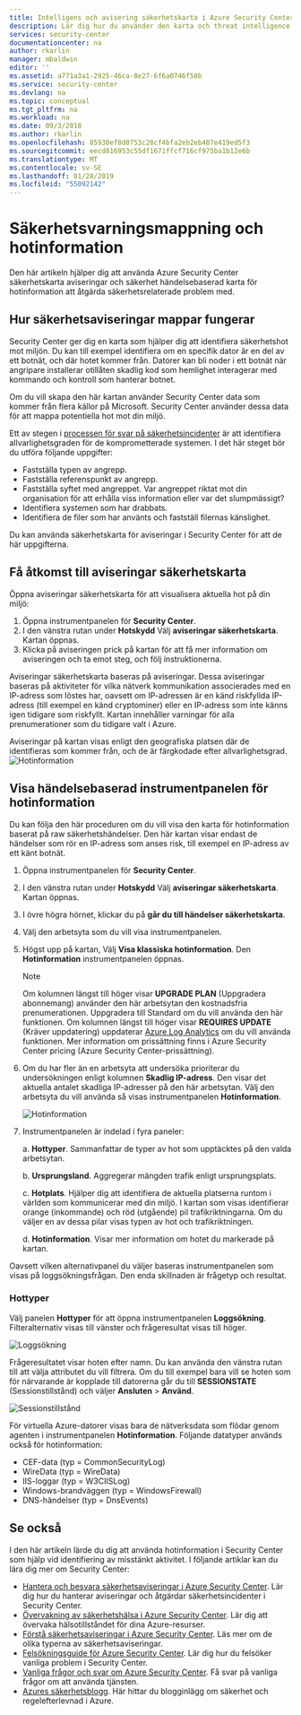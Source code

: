 ```yaml
---
title: Intelligens och avisering säkerhetskarta i Azure Security Center | Microsoft Docs
description: Lär dig hur du använder den karta och threat intelligence funktionen för säkerhetsavisering i Azure Security Center för att identifiera potentiella hot i dina virtuella datorer och datorer.
services: security-center
documentationcenter: na
author: rkarlin
manager: mbaldwin
editor: ''
ms.assetid: a771a3a1-2925-46ca-8e27-6f6a0746f58b
ms.service: security-center
ms.devlang: na
ms.topic: conceptual
ms.tgt_pltfrm: na
ms.workload: na
ms.date: 09/3/2018
ms.author: rkarlin
ms.openlocfilehash: 85930ef8d0753c28cf4bfa2eb2eb487e419ed5f3
ms.sourcegitcommit: eecd816953c55df1671ffcf716cf975ba1b12e6b
ms.translationtype: MT
ms.contentlocale: sv-SE
ms.lasthandoff: 01/28/2019
ms.locfileid: "55092142"
---
```

# <a name="security-alerts-map-and-threat-intelligence"></a>Säkerhetsvarningsmappning och hotinformation
Den här artikeln hjälper dig att använda Azure Security Center säkerhetskarta aviseringar och säkerhet händelsebaserad karta för hotinformation att åtgärda säkerhetsrelaterade problem med.

## <a name="how-the-security-alerts-map-works"></a>Hur säkerhetsaviseringar mappar fungerar
Security Center ger dig en karta som hjälper dig att identifiera säkerhetshot mot miljön. Du kan till exempel identifiera om en specifik dator är en del av ett botnät, och där hotet kommer från. Datorer kan bli noder i ett botnät när angripare installerar otillåten skadlig kod som hemlighet interagerar med kommando och kontroll som hanterar botnet. 

Om du vill skapa den här kartan använder Security Center data som kommer från flera källor på Microsoft. Security Center använder dessa data för att mappa potentiella hot mot din miljö. 

Ett av stegen i [processen för svar på säkerhetsincidenter](https://docs.microsoft.com/azure/security-center/security-center-planning-and-operations-guide#incident-response) är att identifiera allvarlighetsgraden för de komprometterade systemen. I det här steget bör du utföra följande uppgifter:

- Fastställa typen av angrepp.
- Fastställa referenspunkt av angrepp.
- Fastställa syftet med angreppet. Var angreppet riktat mot din organisation för att erhålla viss information eller var det slumpmässigt?
- Identifiera systemen som har drabbats.
- Identifiera de filer som har använts och fastställ filernas känslighet.

Du kan använda säkerhetskarta för aviseringar i Security Center för att de här uppgifterna.

## <a name="access-the-security-alerts-map"></a>Få åtkomst till aviseringar säkerhetskarta
Öppna aviseringar säkerhetskarta för att visualisera aktuella hot på din miljö:

1. Öppna instrumentpanelen för **Security Center**.
2. I den vänstra rutan under **Hotskydd** Välj **aviseringar säkerhetskarta**. Kartan öppnas.
3. Klicka på aviseringen prick på kartan för att få mer information om aviseringen och ta emot steg, och följ instruktionerna. 
 
Aviseringar säkerhetskarta baseras på aviseringar. Dessa aviseringar baseras på aktiviteter för vilka nätverk kommunikation associerades med en IP-adress som löstes har, oavsett om IP-adressen är en känd riskfyllda IP-adress (till exempel en känd cryptominer) eller en IP-adress som inte känns igen tidigare som riskfyllt. Kartan innehåller varningar för alla prenumerationer som du tidigare valt i Azure. 

Aviseringar på kartan visas enligt den geografiska platsen där de identifieras som kommer från, och de är färgkodade efter allvarlighetsgrad. 
    ![Hotinformation](./media/security-center-threat-intel/security-center-alert-map.png)

## <a name="viewing-the-event-based-threat-intelligence-dashboard"></a>Visa händelsebaserad instrumentpanelen för hotinformation
Du kan följa den här proceduren om du vill visa den karta för hotinformation baserat på raw säkerhetshändelser. Den här kartan visar endast de händelser som rör en IP-adress som anses risk, till exempel en IP-adress av ett känt botnät.

1. Öppna instrumentpanelen för **Security Center**.

1. I den vänstra rutan under **Hotskydd** Välj **aviseringar säkerhetskarta**. Kartan öppnas.
2. I övre högra hörnet, klickar du på **går du till händelser säkerhetskarta**.
3. Välj den arbetsyta som du vill visa instrumentpanelen.
4. Högst upp på kartan, Välj **Visa klassiska hotinformation**. Den **Hotinformation** instrumentpanelen öppnas.

   > [!NOTE]
   > Om kolumnen längst till höger visar **UPGRADE PLAN** (Uppgradera abonnemang) använder den här arbetsytan den kostnadsfria prenumerationen. Uppgradera till Standard om du vill använda den här funktionen. Om kolumnen längst till höger visar **REQUIRES UPDATE** (Kräver uppdatering) uppdaterar [Azure Log Analytics](https://docs.microsoft.com/azure/log-analytics/log-analytics-overview) om du vill använda funktionen. Mer information om prissättning finns i Azure Security Center pricing (Azure Security Center-prissättning).
   >
5. Om du har fler än en arbetsyta att undersöka prioriterar du undersökningen enligt kolumnen **Skadlig IP-adress**. Den visar det aktuella antalet skadliga IP-adresser på den här arbetsytan. Välj den arbetsyta du vill använda så visas instrumentpanelen **Hotinformation**.

    ![Hotinformation](./media/security-center-threat-intel/security-center-threat-intel-fig5.png)

6. Instrumentpanelen är indelad i fyra paneler:

    a.  **Hottyper**. Sammanfattar de typer av hot som upptäcktes på den valda arbetsytan.

    b.  **Ursprungsland**. Aggregerar mängden trafik enligt ursprungsplats.

    c.  **Hotplats**. Hjälper dig att identifiera de aktuella platserna runtom i världen som kommunicerar med din miljö. I kartan som visas identifierar orange (inkommande) och röd (utgående) pil trafikriktningarna. Om du väljer en av dessa pilar visas typen av hot och trafikriktningen.

    d.  **Hotinformation**. Visar mer information om hotet du markerade på kartan.

Oavsett vilken alternativpanel du väljer baseras instrumentpanelen som visas på loggsökningsfrågan. Den enda skillnaden är frågetyp och resultat.

### <a name="threat-types"></a>Hottyper
Välj panelen **Hottyper** för att öppna instrumentpanelen **Loggsökning**. Filteralternativ visas till vänster och frågeresultat visas till höger.

![Loggsökning](./media/security-center-threat-intel/security-center-threat-intel-fig3.png)

Frågeresultatet visar hoten efter namn. Du kan använda den vänstra rutan till att välja attributet du vill filtrera. Om du till exempel bara vill se hoten som för närvarande är kopplade till datorerna går du till **SESSIONSTATE** (Sessionstillstånd) och väljer **Ansluten** > **Använd**.

![Sessionstillstånd](./media/security-center-threat-intel/security-center-threat-intel-fig4.png)

För virtuella Azure-datorer visas bara de nätverksdata som flödar genom agenten i instrumentpanelen **Hotinformation**. Följande datatyper används också för hotinformation:

- CEF-data (typ = CommonSecurityLog)
- WireData (typ = WireData)
- IIS-loggar (typ = W3CIISLog)
- Windows-brandväggen (typ = WindowsFirewall)
- DNS-händelser (typ = DnsEvents)


## <a name="see-also"></a>Se också
I den här artikeln lärde du dig att använda hotinformation i Security Center som hjälp vid identifiering av misstänkt aktivitet. I följande artiklar kan du lära dig mer om Security Center:

* [Hantera och besvara säkerhetsaviseringar i Azure Security Center](https://docs.microsoft.com/azure/security-center/security-center-managing-and-responding-alerts). Lär dig hur du hanterar aviseringar och åtgärdar säkerhetsincidenter i Security Center.
* [Övervakning av säkerhetshälsa i Azure Security Center](security-center-monitoring.md). Lär dig att övervaka hälsotillståndet för dina Azure-resurser.
* [Förstå säkerhetsaviseringar i Azure Security Center](https://docs.microsoft.com/azure/security-center/security-center-alerts-type). Läs mer om de olika typerna av säkerhetsaviseringar.
* [Felsökningsguide för Azure Security Center](https://docs.microsoft.com/azure/security-center/security-center-troubleshooting-guide). Lär dig hur du felsöker vanliga problem i Security Center.
* [Vanliga frågor och svar om Azure Security Center](security-center-faq.md). Få svar på vanliga frågor om att använda tjänsten.
* [Azures säkerhetsblogg](https://blogs.msdn.com/b/azuresecurity/). Här hittar du blogginlägg om säkerhet och regelefterlevnad i Azure.
